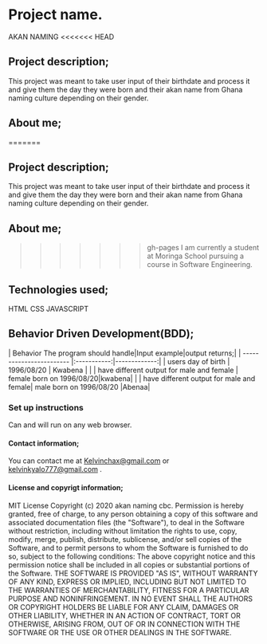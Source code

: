 # Project name.
 AKAN NAMING
<<<<<<< HEAD

## Project description; 

This project was meant to take user input  of their birthdate and process it and give them the day they were born and their akan name from Ghana naming culture depending on their gender.

## About me; 

=======
## Project description; 
This project was meant to take user input  of their birthdate and process it and give them the day they were born and their akan name from Ghana naming culture depending on their gender.
## About me; 
>>>>>>> gh-pages
I am currently a student at Moringa School pursuing a course in Software Engineering.
 ## Technologies used; 
 HTML
 CSS
 JAVASCRIPT
 ## Behavior Driven Development(BDD); 
| Behavior 
  The program should handle|Input example|output returns;|
| ------------------------ |:-----------:|-------------:|
| users day of birth       | 1996/08/20  | Kwabena      |
| | have different output for male and female    | female born on 1996/08/20|kwabena|
| | have different output for male and female| male born on 1996/08/20 |Abenaa|

 ### Set up instructions
 Can and will run on any web browser.
 #### Contact information; 
You can contact me at Kelvinchax@gmail.com or kelvinkyalo777@gmail.com .
 #### License and copyrigt information; 
 MIT License
Copyright (c) 2020 akan naming cbc.
Permission is hereby granted, free of charge, to any person obtaining a copy
of this software and associated documentation files (the "Software"), to deal
in the Software without restriction, including without limitation the rights
to use, copy, modify, merge, publish, distribute, sublicense, and/or sell
copies of the Software, and to permit persons to whom the Software is
furnished to do so, subject to the following conditions:
The above copyright notice and this permission notice shall be included in all
copies or substantial portions of the Software.
THE SOFTWARE IS PROVIDED "AS IS", WITHOUT WARRANTY OF ANY KIND, EXPRESS OR
IMPLIED, INCLUDING BUT NOT LIMITED TO THE WARRANTIES OF MERCHANTABILITY, 
FITNESS FOR A PARTICULAR PURPOSE AND NONINFRINGEMENT. IN NO EVENT SHALL THE
AUTHORS OR COPYRIGHT HOLDERS BE LIABLE FOR ANY CLAIM, DAMAGES OR OTHER
LIABILITY, WHETHER IN AN ACTION OF CONTRACT, TORT OR OTHERWISE, ARISING FROM, 
OUT OF OR IN CONNECTION WITH THE SOFTWARE OR THE USE OR OTHER DEALINGS IN THE
SOFTWARE.

